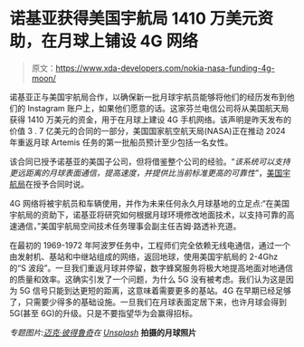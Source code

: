 # 诺基亚获得美国宇航局 1410 万美元资助，在月球上铺设 4G 网络

> 原文：<https://www.xda-developers.com/nokia-nasa-funding-4g-moon/>

诺基亚正与美国宇航局合作，以确保新一批月球宇航员能够将他们的经历发布到他们的 Instagram 账户上，如果他们愿意的话。这家芬兰电信公司将从美国航天局获得 1410 万美元的资金，用于在月球上建设 4G 手机网络。该声明是昨天发布的价值 3 . 7 亿美元的合同的一部分，美国国家航空航天局(NASA)正在推动 2024 年重返月球 Artemis 任务的第一批船员预计至少包括一名女性。

该合同已授予诺基亚的美国子公司，但将借鉴整个公司的经验。“*该系统可以支持更远距离的月球表面通信，提高速度，并提供比当前标准更高的可靠性”*，[美国宇航局](https://www.upi.com/Science_News/2020/10/15/NASA-funds-Nokia-plan-to-provide-cellular-service-on-moon/2001602710195/)在授予合同时说。

4G 网络将被宇航员和车辆使用，并作为未来任何永久月球基地的立足点:“在美国宇航局的资助下，诺基亚将研究如何根据月球环境修改地面技术，以支持可靠的高速通信，”美国宇航局空间技术任务理事会副主任吉姆·路透补充道。

在最初的 1969-1972 年阿波罗任务中，工程师们完全依赖无线电通信，通过一个由发射机、基站和中继站组成的网络，返回地球，使用美国宇航局的 2-4Ghz 的“S 波段”。一旦我们重返月球并停留，数字蜂窝服务将极大地提高地面对地通信的质量和效率。这确实引发了一个问题，为什么 5G 没有被考虑。我们认为这是因为 5G 信号只能到达更短的距离，这意味着需要更多的基站。4G 在早期已经足够了，只需要少得多的基础设施。一旦我们在月球表面定居下来，也许月球会得到 5G(甚至 6G)的升级。只是不要指望华为会赢得招标。

*专题图片:[迈克·彼得鲁奇](https://unsplash.com/@mikepetrucci?utm_source=unsplash&utm_medium=referral&utm_content=creditCopyText)在 [Unsplash](https://unsplash.com/images/nature/moon?utm_source=unsplash&utm_medium=referral&utm_content=creditCopyText)* **拍摄的月球照片**